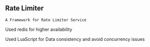 ## Rate Limiter 

`A Framework for Rate Limiter Service`

Used redis for higher availability

Used LuaScript for Data consistency and avoid concurrency issues